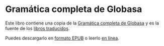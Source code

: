 # Gramática completa de Globasa

Este libro contiene una copia de la [Gramática completa de Globasa](https://xwexi.globasa.net/spa/gramati)
y es la fuente de los [libros traducidos](https://salif.github.io/gramati-fe-globasa/).

Puedes descargarlo en [formato EPUB](Gramati_fe_Globasa_Mesi_09_2024_spa.epub)
o leerlo [en línea](https://salif.github.io/gramati-fe-globasa/spa/).

[^1]: En la medida posible según la ley, el equipo de Globasa ha renunciado a todos los derechos de autor y derechos relacionados o conexos al sitio web.
